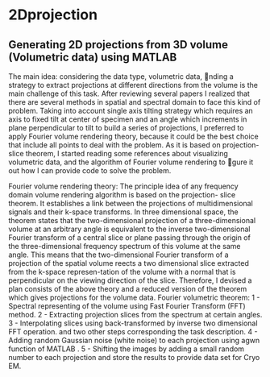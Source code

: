 # 2Dprojection
Generating 2D projections from 3D volume (Volumetric data) using MATLAB
------------------------------------------------------------------------
The main idea:
considering the data type, volumetric data, nding a strategy to extract projections at different directions from the volume is the main challenge of this task. After reviewing several papers I realized that there are several methods in spatial and spectral domain to face this kind of problem. Taking into account single axis tilting strategy which requires an axis to fixed tilt at center of specimen and an angle which increments in plane perpendicular to tilt to build a series of projections, I preferred to apply Fourier volume rendering theory, because it could be the best choice that include all points to deal with the problem. As it is based on projection-slice theorem, I started reading some references about visualizing volumetric data, and the algorithm of Fourier volume rendering to gure it out how I can provide code to solve the problem. 

Fourier volume rendering theory:
The principle idea of any frequency domain volume rendering algorithm is based on the projection- slice theorem. It establishes a link between the projections of multidimensional signals and their k-space transforms. In three dimensional space, the theorem states that the two-dimensional projection of a three-dimensional volume at an arbitrary angle is equivalent to the inverse two-dimensional Fourier
transform of a central slice or plane passing through the origin of the three-dimensional frequency spectrum of this volume at the same angle. This means that the two-dimensional Fourier transform of a projection of the spatial volume reects a two dimensional slice extracted from the k-space represen-tation of the volume with a normal that is perpendicular on the viewing direction of the slice.
Therefore, I devised a plan consists of the above theory and a reduced version of the theorem which gives projections for the volume data. Fourier volumetric theorem:
1 - Spectral representing of the volume using Fast Fourier Transform (FFT) method.
2 - Extracting projection slices from the spectrum at certain angles.
3 - Interpolating slices using back-transformed by inverse two dimensional FFT operation. and two other steps corresponding the task description.
4 - Adding random Gaussian noise (white noise) to each projection using agwn function of MATLAB .
5 - Shifting the images by adding a small random number to each projection and store the results to
provide data set for Cryo EM.

